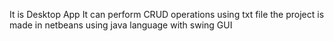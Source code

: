 It is Desktop App
It can perform CRUD operations using txt file
the project is made in netbeans using java language with swing GUI
